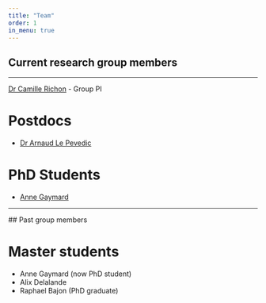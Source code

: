 ```yaml
---
title: "Team"
order: 1
in_menu: true
---
```

## Current research group members
---------------------
[Dr Camille Richon](https://www-iuem.univ-brest.fr/lemar/equipe/richon_camille/) - Group PI
# Postdocs
- [Dr Arnaud Le Pevedic](https://www.researchgate.net/profile/Arnaud_Le_Pevedic) 

# PhD Students
- [Anne Gaymard](https://www.umr-lops.fr/en/Research/Ongoing-PhD-projects/Anne-Gaymard)

----------------------

## Past group members  
# Master students
- Anne Gaymard (now PhD student)
- Alix Delalande
- Raphael Bajon (PhD graduate) 